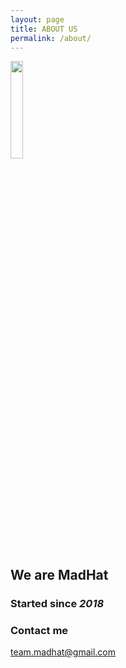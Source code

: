 ```yaml
---
layout: page
title: ABOUT US
permalink: /about/
---
```

<img src="../logo_main.png" width="20%">

## We are MadHat

### Started since *2018*

### Contact me  
[team.madhat@gmail.com](mailto:team.madhat@gmail.com)

